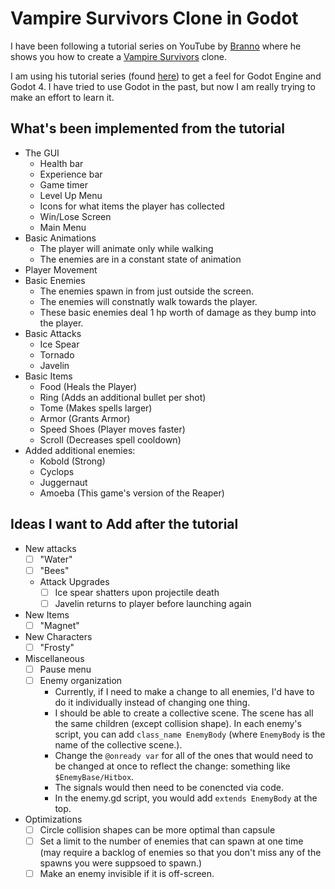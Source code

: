 # Vampire Survivors Clone in Godot

I have been following a tutorial series on YouTube by [Branno](https://www.youtube.com/@BrannoDev) where he shows you how to create a [Vampire Survivors](https://store.steampowered.com/app/1794680/Vampire_Survivors/) clone. 

I am using his tutorial series (found [here](https://www.youtube.com/playlist?list=PLtosjGHWDab682nfZ1f6JSQ1cjap7Ieeb)) to get a feel for Godot Engine and Godot 4. I have tried to use Godot in the past, but now I am really trying to make an effort to learn it. 

## What's been implemented from the tutorial
- The GUI
  - Health bar
  - Experience bar
  - Game timer
  - Level Up Menu
  - Icons for what items the player has collected
  - Win/Lose Screen 
  - Main Menu
- Basic Animations
  - The player will animate only while walking
  - The enemies are in a constant state of animation
- Player Movement
- Basic Enemies
  - The enemies spawn in from just outside the screen.
  - The enemies will constnatly walk towards the player.
  - These basic enemies deal 1 hp worth of damage as they bump into the player.
- Basic Attacks
  - Ice Spear
  - Tornado
  - Javelin
- Basic Items
  - Food (Heals the Player)
  - Ring (Adds an additional bullet per shot)
  - Tome (Makes spells larger)
  - Armor (Grants Armor)
  - Speed Shoes (Player moves faster)
  - Scroll (Decreases spell cooldown)
- Added additional enemies:
	- Kobold (Strong)
	- Cyclops
	- Juggernaut
	- Amoeba (This game's version of the Reaper)


## Ideas I want to Add after the tutorial
- New attacks
  - [ ] "Water"
  - [ ] "Bees"
  - Attack Upgrades
	- [ ] Ice spear shatters upon projectile death
	- [ ] Javelin returns to player before launching again
- New Items
  - [ ] "Magnet"
- New Characters
  - [ ] "Frosty"
- Miscellaneous
  - [ ] Pause menu
  - [ ] Enemy organization
	- Currently, if I need to make a change to all enemies, I'd have to do it individually instead of changing one thing.
	- I should be able to create a collective scene. The scene has all the same children (except collision shape). In each enemy's script, you can add `class_name EnemyBody` (where `EnemyBody` is the name of the collective scene.). 
	- Change the `@onready var` for all of the ones that would need to be changed at once to reflect the change: something like `$EnemyBase/Hitbox`. 
	- The signals would then need to be conencted via code.
	- In the enemy.gd script, you would add `extends EnemyBody` at the top.
- Optimizations
  - [ ] Circle collision shapes can be more optimal than capsule
  - [ ] Set a limit to the number of enemies that can spawn at one time (may require a backlog of enemies so that you don't miss any of the spawns you were suppsoed to spawn.)
  - [ ] Make an enemy invisible if it is off-screen.
